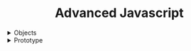 <h1 align="center">Advanced Javascript</h1>

<details>
<summary>Objects</summary>

## Objects

<hr/>
Collection of `key-value` pairs.

### Object Literals

Best practice is to use `let` or `const`, dont use `var`. `var` has issues with scoping

        const circle = {
            radius: 1,
            location: {
                x: 1,
                y: 1,
            },
            draw: function () {
                console.log("draw");
            },
        };

This is called `object-literal` syntax. From the above object literal, we can say that **draw** is a **method** and **radius** and **location** are **properties**.

There are 2 types of functions when it comes to construct objects, `Factory Fucntions` and `Constructor Functions`. In modern JS, Constructor functions are preferred, and it throws error if the `new` keyword is not used.

### Factories / Factory Functions

        // Factory Function
        function createCircle(radius) {
            return {
                radius: radius,
                draw: function () {
                console.log("draw");
                },
            };
        }
        const newCircle = createCircle(1);

### Constructor / Constructor Functions

        // Constructor Function
        function Circle(radius) {
            console.log("this: ", this);
            this.radius = radius;
            this.draw = function () {
                console.log("draw");
            };
        }
        const anotherCircle = new Circle(1);

### Value Types vs Reference Types

It is important to understand how primitives and objects behave differently.

| Value Types (primitives) | Reference Types (objects) |
| ------------------------ | ------------------------- |
| Number                   | Objects                   |
| String                   | Functions                 |
| Boolean                  | Arrays                    |
| Symbol                   |
| undefined                |
| null                     |

Example:

        let x = 10;
        let y = x;

        x = 20; // here y = 10, not 20

On the other hand:

        let x = {value: 10}
        let y = x;

        x.value = 20; // here y = {value: 20}

similarly:

        let number = 10;

        function increment(number) {
            number++;
        }

        increment(number);
        console.log(number); // 10, because number inside the method is destroyed when its scope ends

and

        let number = {value: 10};

        function increment(number) {
            number.value++;
        }

        increment(number);
        console.log(number); // {value: 11}

### Adding properties

        function Circle(radius) {
            console.log("this: ", this);
            this.radius = radius;
            this.draw = function () {
                console.log("draw");
            };
        }
        const circle = new Circle(1);
        circle.location = { x: 1 };

        // OR

        const propertyName = "location2";
        circle[propertyName] = { y: 2 };

### Removing properties

        delete circle.location;

        // OR

        delete circle.["location"];

### Iterating / Enumerating through an object-literal

        for (let key in circle) {
            console.log(ket, circle.key);
        }

Just iterate through properties:

        for (let key in circle) {
            if (typeof circle[key] !== "function") {
                console.log(ket, circle.key);
            }
        }

If you want to get keys of an object:

        const keys = Object.keys(circle);

Conditioning:

        if ("radius" in circle) {
            // do something
        }

### Abstraction

Access modifiers (private, public etc) are not in JS, so instead, to make a key-value pair hidden or inaccessible from outside, just use `let` instead of using `this.something` in object constructor method to create the property.

        Circle(radius) {
            this.radius = radius;
            this.location = {x: 1, y: 2};
            let advancedLocation = {x: 2}
            let calculateLocation() {
                advancedLocation.........some op
            }
        }

the above literal will only have `radius` and `location` to access from outside.

### Getters and Setters

To define a getter and setter for a property, use the following code inside object constructor function:

        function Circle(radius) {
            let location = { x: 1, y: 2 }; // private property
            this.radius = radius;
            this.draw = function () {
                console.log("draw");
            };
            Object.defineProperty(this, "location", {
                get: function () {
                    return location;
                },
                set: function (newLocation) {
                    // any logic, validation
                    location = newLocation;
                },
            });
        }

Now you can get the property using;

        const location = circle.location

Or set using:

        circle.location = {x: 2}

<hr/>

</details>

<details>
<summary>Prototype</summary>

## Prototype

<hr/>

### Inheritence (is a)

Lets say there is an object circle with a method calculateLocation(), we also have another object named square and it also has the same method calculateLocation(). Now we dont want to implement this in both objects, rather we can create a Super class named Shape and child classes will be circle and square. Shape will contain the method and it child classes will implement that method.

### Prototypical Inheritence

When ever you hear `prototype`, **it means parent object in JS**. There are no classes in JS, so to understand and implement the above inheritence problem, we will use objects. Every object that we create in JS has an ultimate parent/prototype, just like in Java every field has an ultimate parent called object. to understand this, goto console of chrome and type:

    let x = {value: 3}; // enter

and then:

    x // type x and enter

This will display a **proto** property, which will show the parent/prototype object.

To get the prototype of a specific object, we use

    Object.getPrototypeOf(objectName);

when you try to access a method/property in an object, like `circle.toString()`, first it finds it in object itself, if not found, it finds it in its `prototype` object, if not found it finds it in the ultimate prototype/parent.

### Multilevel Inheritence

If we create an array, it will also have its ultimate parent/proptotype called `ArrayBase`, and the relationship is same of that an object. This ArrayBase is also derived from `ObjectBase` which is the ultimate prototype of each and every object in JS.

                                _____________________
                                |                   |
                        _______>|   Object Base     |
                        |       |---------------^---|
                        |                       |
                    _____________________       |
                    |                   |       |
            _______>|   Array Base      |       |
            |       |-------------------|       |
            |                                   |
        _____________________           _________________
        |                   |           |               |
        |   Array           |           |   Object      |
        |-------------------|           |---------------|

The Constructor Function is actually a prototype, when we create an abject using `Constructor Function`, we are actually creating a prototype.

    function Circle(radius) {
    this.radius = radius;
    this.draw = () => console.log("draw");
    }

    const myCircle = new Circle(2);

We are creating something like this from the above code:

                                _____________________
                                |                   |
                        _______>|   Object Base     |
                        |       |-------------------|
                        |
                    _____________________
                    |                   |
            _______>|   Circle          |
            |       |-------------------|
            |
        _____________________
        |                   |
        |   myCircle        |
        |-------------------|

If we use that Circle Constructor method again to create more objects, Circle will be the prototype of all these objects.

### Property Descriptors

Property descriptor is information about the property of an object, that it can be overriden, change, enumurated etc. Lets assume the code below where we are checking the property descriptor of `toString` method of the ultimate parent `ObjectBase`:

    let person = { name: "osama" };
    let objectBase = Object.getPrototypeOf(person);
    let descriptor = Object.getOwnPropertyDescriptor(objectBase, "toString");
    console.log(descriptor);

Running this code will give us the below result in console:

    configurable: true          // we can delete this member
    enumerable: false           // this method is not visible for keys/values of object.
    value: ƒ toString()
    writable: true              // you can override this, change value
    [[Prototype]]: Object
    (index):40 Live reload enabled.

We can also set property descriptors for our own objects properties. See the following code below:

    let person = { name: "osama" };

    Object.defineProperty(person, "name", {
        writable: false,            // name property can be changes, its value can be changed
        enumerable: true,           // if we enumerate keys, we will see "name" key
        configurable: false,        // we can not delete this property "name".
    });

### Constructor Prototypes

Constructors to create objects are also methods, and they also have prototypes because they are also object, remember, methods, arrays and objects are objects.

So if we use `Circle` constructor to create `myCircle` object. the prototype of `Circle Constructor` and `myCircle` object will be the same.

When we create an array like `let array = []`, here `= []` means `new Array()`, and the same goes for objects when we use `= {}`. Objects, Arrays and methods, they have there own prototype(set of methods and fields), and there ultimate prototype is `objectBase`.

<hr/>
</details>
